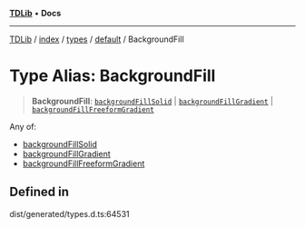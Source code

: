 [**TDLib**](../../../../../../README.md) • **Docs**

***

[TDLib](../../../../../../modules.md) / [index](../../../../../README.md) / [types](../../../README.md) / [default](../README.md) / BackgroundFill

# Type Alias: BackgroundFill

> **BackgroundFill**: [`backgroundFillSolid`](backgroundFillSolid.md) \| [`backgroundFillGradient`](backgroundFillGradient.md) \| [`backgroundFillFreeformGradient`](backgroundFillFreeformGradient.md)

Any of:
- [backgroundFillSolid](backgroundFillSolid.md)
- [backgroundFillGradient](backgroundFillGradient.md)
- [backgroundFillFreeformGradient](backgroundFillFreeformGradient.md)

## Defined in

dist/generated/types.d.ts:64531
